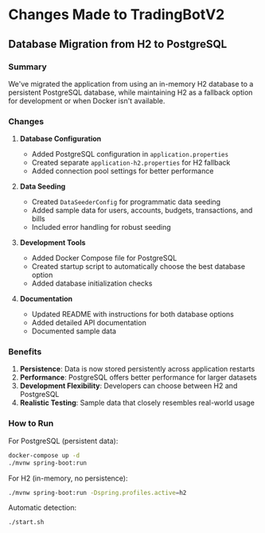 # Changes Made to TradingBotV2

## Database Migration from H2 to PostgreSQL

### Summary
We've migrated the application from using an in-memory H2 database to a persistent PostgreSQL database, while maintaining H2 as a fallback option for development or when Docker isn't available.

### Changes

1. **Database Configuration**
   - Added PostgreSQL configuration in `application.properties`
   - Created separate `application-h2.properties` for H2 fallback
   - Added connection pool settings for better performance

2. **Data Seeding**
   - Created `DataSeederConfig` for programmatic data seeding
   - Added sample data for users, accounts, budgets, transactions, and bills
   - Included error handling for robust seeding

3. **Development Tools**
   - Added Docker Compose file for PostgreSQL
   - Created startup script to automatically choose the best database option
   - Added database initialization checks

4. **Documentation**
   - Updated README with instructions for both database options
   - Added detailed API documentation
   - Documented sample data

### Benefits

1. **Persistence**: Data is now stored persistently across application restarts
2. **Performance**: PostgreSQL offers better performance for larger datasets
3. **Development Flexibility**: Developers can choose between H2 and PostgreSQL
4. **Realistic Testing**: Sample data that closely resembles real-world usage

### How to Run

For PostgreSQL (persistent data):
```bash
docker-compose up -d
./mvnw spring-boot:run
```

For H2 (in-memory, no persistence):
```bash
./mvnw spring-boot:run -Dspring.profiles.active=h2
```

Automatic detection:
```bash
./start.sh
```